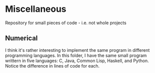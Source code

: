 # Miscellaneous
Repository for small pieces of code - i.e. not whole projects

## Numerical
I think it's rather interesting to implement the same program in different programming languages. In this folder,
I have the same small program writtern in five languages: C, Java, Common Lisp, Haskell, and Python. Notice the difference
in lines of code for each.
